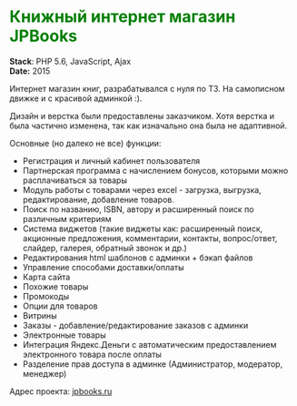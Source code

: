 <h1>Книжный интернет магазин JPBooks</h1>

<p><strong>Stack</strong>: PHP 5.6, JavaScript, Ajax <br>
<strong>Date:</strong> 2015</p>

<p>Интернет магазин книг, разрабатывался с нуля по ТЗ. На самописном движке и с красивой админкой :).</p>
<p>Дизайн и верстка были предоставлены заказчиком. Хотя верстка и была частично изменена, так как изначально она была не адаптивной.</p>

<p>Основные (но далеко не все) функции:</p>
<ul>
  <li>Регистрация и личный кабинет пользователя</li>
  <li>Партнерская программа с начислением бонусов, которыми можно расплачиваться за товары</li>
  <li>Модуль работы с товарами через excel - загрузка, выгрузка, редактирование, добавление товаров.</li>
  <li>Поиск по названию, ISBN, автору и расширенный поиск по различным критериям</li>
  <li>Система виджетов (такие виджеты как: расширенный поиск, акционные предложения, комментарии, контакты, вопрос/ответ, слайдер, галерея, обратный звонок и др.)</li>
  <li>Редактирования html шаблонов с админки + бэкап файлов</li>
  <li>Управление способами доставки/оплаты</li>
  <li>Карта сайта</li>
  <li>Похожие товары</li>
  <li>Промокоды</li>
  <li>Опции для товаров</li>
  <li>Витрины</li>
  <li>Заказы - добавление/редактирование заказов с админки</li>
  <li>Электронные товары</li>
  <li>Интеграция Яндекс.Деньги с автоматическим предоставлением электронного товара после оплаты</li>
  <li>Разделение прав доступа в админке (Администратор, модератор, менеджер)</li>
</ul>

<p>Адрес проекта: <a href="http://jpbooks.ru" target="_blank" rel="nofollow">jpbooks.ru</a></p>


<style>
  h1 {
    color: green;
  }
</style>